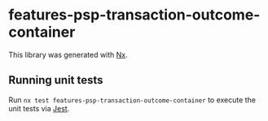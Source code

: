 # features-psp-transaction-outcome-container

This library was generated with [Nx](https://nx.dev).

## Running unit tests

Run `nx test features-psp-transaction-outcome-container` to execute the unit tests via [Jest](https://jestjs.io).

